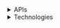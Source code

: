 <details>
  <summary>APIs</summary>
    
  ## 1. PRODUCT

1. List all products
```text
GET : http://localhost:8083/api/v1/products
```

```json
[
    {
        "id": 1,
        "productName": "İphone 14 Pro +",
        "productPrice": 45000.0,
        "productCategory": "ELECTRONICS",
        "productStock": 10,
        "productDescription": "İphone 14 Pro + ,256 GB, Deep Purple",
        "productImageUrl": ""
    },
    {
        "id": 3,
        "productName": "Matte Lipstick",
        "productPrice": 100.0,
        "productCategory": "BEAUTY",
        "productStock": 50,
        "productDescription": null,
        "productImageUrl": null
    },
    {
        "id": 4,
        "productName": "Crime And Punishment",
        "productPrice": 50.0,
        "productCategory": "BOOKS",
        "productStock": 5,
        "productDescription": null,
        "productImageUrl": null
    },
    {
        "id": 5,
        "productName": "Lipstick",
        "productPrice": 60.0,
        "productCategory": "BEAUTY",
        "productStock": 20,
        "productDescription": null,
        "productImageUrl": null
    },
    {
        "id": 6,
        "productName": "APPLE MNWA3TU/A MacBook Pro",
        "productPrice": 92999.0,
        "productCategory": "ELECTRONICS",
        "productStock": 5,
        "productDescription": "M2 MAX/12CPU/38GPU/32GB RAM/1TBSSD/Uzay Grisi",
        "productImageUrl": ""
    }
]
```
2. Save product
```text
POST : http://localhost:8083/api/v1/products
```
```json
{
"productName":"APPLE MNWA3TU/A MacBook Pro",
"productPrice":92999,
"productCategory":"ELECTRONICS",
"productStock":5,
"productDescription":"M2 MAX/12CPU/38GPU/32GB RAM/1TBSSD/Uzay Grisi",
"productImageUrl":""
}
```
3. Get product by product id
```text
GET : http://localhost:8083/api/v1/products/{id}
```

```json
{
    "id": 6,
    "productName": "APPLE MNWA3TU/A MacBook Pro",
    "productPrice": 92999.0,
    "productCategory": "ELECTRONICS",
    "productStock": 5,
    "productDescription": "M2 MAX/12CPU/38GPU/32GB RAM/1TBSSD/Uzay Grisi",
    "productImageUrl": ""
}
```
4. Delete product
```text
DELETE : http://localhost:8083/api/v1/products/{id}
```
## 2. Client
1. List all clients
```text
GET : http://localhost:8083/api/v1/clients
```

```json
[
  {
    "fullName": "Sinem Türkçü",
    "email": "sinemturkcu@gmail.com",
    "phoneNumber": "5559995858",
    "enumClientType": "USER"
  },
  {
    "fullName": "İrem Akpınar",
    "email": "irem@gmail.com",
    "phoneNumber": "1111525685",
    "enumClientType": "USER"
  },
  {
    "fullName": "DrinaCompany",
    "email": "drina@gmail.com",
    "phoneNumber": "5557774414",
    "enumClientType": "COMPANY"
  }
]
```
2. Get client by client id
```text
GET : http://localhost:8083/api/v1/clients/{id}
```

```json
{
    "fullName": "Sinem Türkçü",
    "email": "sinemturkcu@gmail.com",
    "phoneNumber": "5559995858",
    "enumClientType": "USER"
}
```
3. Save client
```text
POST : http://localhost:8083/api/v1/clients
```

```json
request:
{
"fullName":"Işın Su",
"email":"isinsu@gmail.com",
"phoneNumber":"1111111111",
"enumClientType":"USER"

}
```
```json
response:
{
"id": 1,
"productName": "APPLE MNWA3TU/A MacBook Pro",
"productPrice": 92999.0,
"productCategory": "ELECTRONICS",
"productStock": 5,
"productDescription": "M2 MAX/12CPU/38GPU/32GB RAM/1TBSSD/Uzay Grisi",
"productImageUrl": ""
}
```
```json
response:
{
"data": {
"fullName": "Işın Su",
"email": "isinsu@gmail.com",
"phoneNumber": "1111111111",
"enumClientType": "USER"
},
"responseDate": "2023-05-27T16:57:03.1049662",
"messages": null,
"success": true
}
```
4. Get client by client name
```text
GET : http://localhost:8083/api/v1/clients/client?clientName=Işın Su
```

```json
{
    "fullName": "Işın Su",
    "email": "isinsu@gmail.com",
    "phoneNumber": "1111111111",
    "enumClientType": "USER"
}
```

5. Delete client by client id
```text
DELETE :  http://localhost:8083/api/v1/clients/{id}
```
  
## 2. Comment
1. List all comments
```text
GET : http://localhost:8083/api/v1/comments
```

```json
[
  {
    "id": 1,
    "comment": "This phone is so good :)",
    "productId": 1,
    "clientId": 1
  },
  {
    "id": 2,
    "comment": "I think so expensive",
    "productId": 1,
    "clientId": 2
  }
]
```
2. Get comment by comment id
```text
GET : http://localhost:8083/api/v1/comments/1
```

```json
{
  "id": 1,
  "comment": "This phone is so good :)",
  "productId": 1,
  "clientId": 1
}
```

3. Save comment
```text
POST : http://localhost:8083/api/v1/comments
```

```json
Request: 
{
    "comment":"This phone is so good :)",
    "productId":1,
    "clientId":1
}
```
```json
Response:
{
  "id": 1,
  "comment": "This phone is so good :)",
  "productId": 1,
  "clientId": 1
}
```
4. Get comments by client id
```text
   http://localhost:8083/api/v1/comments/client?clientId=1
```

```json
[
    {
        "id": 1,
        "comment": "This phone is so good :)",
        "productId": 1,
        "clientId": 1
    }
]
```
5. Get comments by product id
```text
GET http://localhost:8083/api/v1/comments/product?productId=1
```

```json
[
    {
        "id": 1,
        "comment": "This phone is so good :)",
        "productId": 1,
        "clientId": 1
    },
    {
        "id": 2,
        "comment": "I think so expensive",
        "productId": 1,
        "clientId": 2
    }
]
```
6. Delete comment
```text
DELETE : http://localhost:8083/api/v1/comments/{id} 
```
</details>

<details>
<summary>Technologies</summary>
  
![spring-boot](https://github.com/Akbank-Patika-dev-Java-Spring-Bootcamp/homework-2-sinemturkcu/assets/42895382/1ec5a4da-e340-41c1-9eaf-e4c4e87a8add)
</details>

